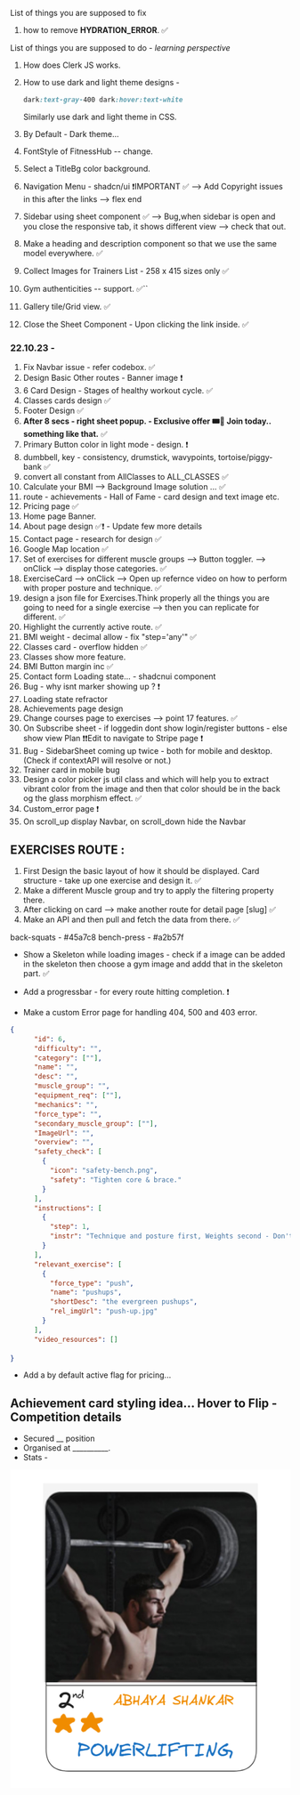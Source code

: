 List of things you are supposed to fix

1. how to remove **HYDRATION_ERROR**. ✅

List of things you are supposed to do - *learning perspective*

1. How does Clerk JS works.
2. How to use dark and light theme designs - 
   ```css
   dark:text-gray-400 dark:hover:text-white
   ```
   Similarly use dark and light theme in CSS.

3. By Default - Dark theme...
4. FontStyle of FitnessHub -- change.
5. Select a TitleBg color background.
6. Navigation Menu - shadcn/ui ❗IMPORTANT ✅ --> Add Copyright issues in this after the links --> flex end
7. Sidebar using sheet component ✅ --> Bug,when sidebar is open and you close the responsive tab, it shows different view --> check that out.
8. Make a heading and description component so that we use the same model everywhere. ✅
9. Collect Images for Trainers List - 258 x 415 sizes only ✅
10. Gym authenticities -- support. ✅``
11. Gallery tile/Grid view. ✅
12. Close the Sheet Component - Upon clicking the link inside. ✅
   
### 22.10.23 - 
1. Fix Navbar issue - refer codebox. ✅
2. Design Basic Other routes - Banner image ❗
3. 6 Card Design - Stages of healthy workout cycle. ✅
4. Classes cards design ✅
5. Footer Design ✅
6. **After 8 secs - right sheet popup. - Exclusive offer 🎟️🎫 Join today.. something like that.** ✅
7. Primary Button color in light mode - design. ❗
8. dumbbell, key - consistency, drumstick, wavypoints, tortoise/piggy-bank ✅
9. convert all constant from AllClasses to ALL_CLASSES ✅
10. Calculate your BMI --> Background Image solution ... ✅
11. route - achievements - Hall of Fame - card design and text image etc.
12. Pricing page ✅
13. Home page Banner.
14. About page design ✅❗ - Update few more details
15. Contact page - research for design ✅
16. Google Map location ✅
17. Set of exercises for different muscle groups --> Button toggler. --> onClick --> display those categories. ✅
18. ExerciseCard --> onClick --> Open up refernce video on how to perform with proper posture and technique. ✅
19. design a json file for Exercises.Think properly all the things you are going to need for a single exercise --> then you can replicate for different. ✅
20. Highlight the currently active route. ✅
21. BMI weight - decimal allow - fix "step='any'" ✅
22. Classes card - overflow hidden ✅
23. Classes show more feature.
24. BMI Button margin inc ✅
25. Contact form Loading state... - shadcnui component
26. Bug - why isnt marker showing up ? ❗
27. Loading state refractor
28. Achievements page design
29. Change courses page to exercises --> point 17 features. ✅
30. On Subscribe sheet - if loggedin dont show login/register buttons - else show view Plan ❗❗Edit to navigate to Stripe page ❗
31. Bug - SidebarSheet coming up twice - both for mobile and desktop. (Check if contextAPI will resolve or not.)
32. Trainer card in mobile bug
33. Design a color picker js util class and which will help you to extract vibrant color from the image and then that color should be in the back og the glass morphism effect. ✅
34. Custom_error page ❗
35. On scroll_up display Navbar, on scroll_down hide the Navbar



## EXERCISES ROUTE : 

1. First Design the basic layout of how it should be displayed. Card structure - take up one exercise and design it. ✅
2. Make a different Muscle group and try to apply the filtering property there.
3. After clicking on card --> make another route for detail page [slug] ✅
4. Make an API and then pull and fetch the data from there. ✅


back-squats - #45a7c8
bench-press - #a2b57f

- Show a Skeleton while loading images - check if a image can be added in the skeleton then choose a gym image and addd that in the skeleton part. ✅

- Add a  progressbar - for every route hitting completion. ❗

- Make a custom Error page for handling 404, 500 and 403 error.

``` json
{
      "id": 6,
      "difficulty": "",
      "category": [""],
      "name": "",
      "desc": "",
      "muscle_group": "",
      "equipment_req": [""],
      "mechanics": "",
      "force_type": "",
      "secondary_muscle_group": [""],
      "ImageUrl": "",
      "overview": "",
      "safety_check": [
        {
          "icon": "safety-bench.png",
          "safety": "Tighten core & brace."
        }
      ],
      "instructions": [
        {
          "step": 1,
          "instr": "Technique and posture first, Weights second - Don't EGO Lift."
        }
      ],
      "relevant_exercise": [
        {
          "force_type": "push",
          "name": "pushups",
          "shortDesc": "the evergreen pushups",
          "rel_imgUrl": "push-up.jpg"
        }
      ],
      "video_resources": [] 

}

```
- Add a by default active flag for pricing...

## Achievement card styling idea... Hover to Flip - Competition details
 - Secured __ position
 - Organised at __________.
 - Stats -  

![Alt text](image.png)
